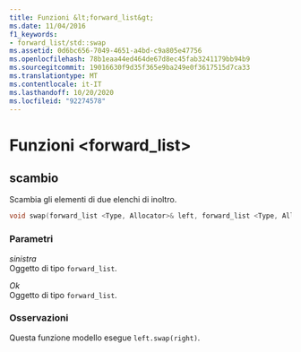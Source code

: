 ```yaml
---
title: Funzioni &lt;forward_list&gt;
ms.date: 11/04/2016
f1_keywords:
- forward_list/std::swap
ms.assetid: 0d6bc656-7049-4651-a4bd-c9a805e47756
ms.openlocfilehash: 78b1eaa44ed464de67d8ec45fab3241179bb94b9
ms.sourcegitcommit: 19016630f9d35f365e9ba249e0f3617515d7ca33
ms.translationtype: MT
ms.contentlocale: it-IT
ms.lasthandoff: 10/20/2020
ms.locfileid: "92274578"
---
```

# <a name="ltforward_listgt-functions"></a>Funzioni &lt;forward_list&gt;

## <a name="swap"></a><a name="swap"></a> scambio

Scambia gli elementi di due elenchi di inoltro.

```cpp
void swap(forward_list <Type, Allocator>& left, forward_list <Type, Allocator>& right);
```

### <a name="parameters"></a>Parametri

*sinistra*\
Oggetto di tipo `forward_list`.

*Ok*\
Oggetto di tipo `forward_list`.

### <a name="remarks"></a>Osservazioni

Questa funzione modello esegue `left.swap(right)`.
